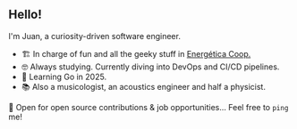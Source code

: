 ## Hello!

I'm Juan, a curiosity-driven software engineer.

* 🏗️ In charge of fun and all the geeky stuff in [Energética Coop.](https://www.energetica.coop)
* 🤓 Always studying. Currently diving into DevOps and CI/CD pipelines.
* 🌱 Learning Go in 2025.
* 📚 Also a musicologist, an acoustics engineer and half a physicist.

🚀 Open for open source contributions & job opportunities... Feel free to `ping` me!
